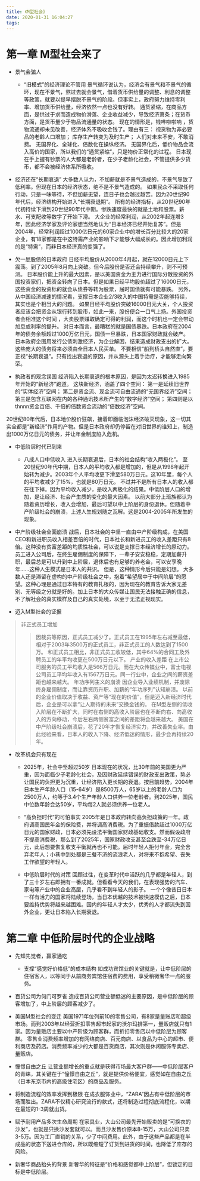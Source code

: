 ```yaml
---
title: 《M型社会》
date: 2020-01-31 16:04:27
tags:
---
```

# 第一章 M型社会来了
* 景气会骗人
	* “旧模式”的经济理论不管用
景气循环说认为，经济会有景气和不景气的循环，现在不景气，熬过去就会景气，借着货币供给量的调整、利息的调整等政策，就要以提早摆脱不景气的阶段。但事实上，政府努力维持零利率、增加货币供给量，经济依然一点也没有好转。
通货紧缩，在商品方面，是供过于求而造成物价滑落、企业收益减少，导致经济萧条；在货币方面，是货币量少于物品流通量的状态。
现在的情形是，钱哗啦啦响 ，货物流通却未见改善，经济体系不吸收金钱了。理由有三：
	视货物为非必要品的老齡人口增加；
	库存生产转变为及时生产；
	人们对未来不安，不敢消费。
无国界化、全球化、倍数化在操纵经济。
无国界化后，低价物品会流入高价的国家，所以我们的“通货紧缩”，只是物价正常化的过程。
日本现在手上握有钞票的人大都是老龄者，在少子老龄化社会，不管提供多少货币，都不会被经济体系所吸收。

* 经济还在“长期衰退”
大多数人认为，不加薪就是不景气造成的，不景气导致了低利率。但现在日本的经济状态，绝不是不景气造成的。
如果民众不采取任何行动，只是一味等待，不但加薪无望，连日子也会越过越苦。因为20世纪90年代后，经济结构开始进入“长期衰退期”。
所有的经济指标，从20世纪90年代初持续下滑到20世纪90年代中期。惨跌速度最快的就是土地和股票。薪水、可支配收等数字了开始下滑。
大企业的经常利润，从2002年起连增3年，因此经济学家及评论家想当然地认为“日本经济已经开始复苏”。但是2004年，经常利润超过1000亿日元的60家企业中的增长百分比较大的20家企业，有18家都是在中这特需产业的影响下才能够大幅成长的。因此增加利润的是“特需”，而非日本经济真的变强了。

* 欠一屁股债的日本政府
日经平均股价从2000年4月起，就在12000日元上下震荡。到了2005年8月向上突破。但今后股份是否还会持续攀升，则不可预测。
日本股价能上升的最大因素，是以美国资金为主力进行国际分散投资的外国投资家们，把资金转向了日本。但是如果日经平均股价超过了16000日元，这些资金的投资标的就会从债券等转为股票，届时国债就有可能暴跌。
另外，从中国经济减速的情况看，支撑日本企业2/3收入的中国特需是否能够持续，其实也是个相当大的问题。
如果日经平均股价突破16000日元大关，个人投资者应该会把资金从银行转到股市，如此一来，股份便会一口气上扬。外国投资者会相准这个时间 ，大卖股票赚取确定可得的利润，而这个时机也一定会带动加息或利率的提升。
对日本而言，最糟糕的就是国债暴跌。日本政府在2004年的债务余额超过1000万亿日元，国债一旦暴跌，日本国家财政就会破产。
日本政府企图用发行公债刺激经济，为企业解困，结果造成财政支出的扩大。这些庞大的债务将来必须由全日本人民买单。
不要相信“船到桥头自然直”，要正视“长期衰退”。只有找出衰退的原因，并从源头上着手治疗，才能够走向繁荣。

* 执政者的观念误国
经济陷入长期衰退的根本原因，是因为太迟转换进入1985年开始的“新经济”跑道。
这块新经济，涵盖了四个空间：
	第一是延续旧世界的“实体经济”空间；
	第二是资金流、现金流可自由流通的“无国界经济”空间；
	第三是包含互联网在内的各种通讯技术所产生的“数字经济”空间；
	第四则是以thnnn资金百倍、千倍的倍数资金流动的“倍数经济”空间。

20世纪80年代后，日本地价股价狂飙，接着即面临泡沫经济破灭现象，这一切其实全都是“新经济”作用的产物。但是日本政府却仍停留在对旧世界的谁知上，制造出1000万亿日元的债务，并让年金制度陷入危机。


* 中低阶层时代已到来
	* 八成人口中低收入
进入长期衰退后，日本的社会结构“收入两极化”。
至20世纪90年代中期，日本人的平均收入都是增加的，但是从1998年起开始转为减少。2003年个人平均收更下滑至580万日元。这10年里，每个人的平均收减少了15%，也就是80万日元。
不过并不是所有日本人的收入都在往下掉。因为平均收入减少，是收入两极化的结果。中低阶层人口的增加，是让经济、社会产生质的变化的最大因素。
以前大部分上班族都认为随着资历增长，收入会增加，最后可望以中上阶层的身份退休。但随着中产阶级社会的崩溃，上述人生规划随之瓦解。这是2004-2005年所发生的现象。

* 中产阶级社会全面崩溃
战后，日本社会的中坚一直由中产阶级构成，在美国CEO和新进职员收入相差百倍的时代，日本社长和新进员工的收入差距只有8倍。这种没有贫富差距的均质性社会，可以说是支撑日本经济增长的原动力。
员工进入公司后，在终生雇佣制度的保障下，一辈子安安稳稳，定期加薪升职，最后总是可以升到中上阶层，退休后也有足够的养老金，可以安享晚年......这种人生模式是日本人的共识。
但是，这种情形今后只能是幻想。
大多数人还是滞留在虚构的中产阶级社会之中，抱着“希望居中于中间阶层”的愿望。这种心理是通过日本特有的教育扎根的，因为现在的教育告诉大家无差别、无等级之分就是好的。加上日本的大众传媒让国民无法接触正确的信息，不了解社会的真实模样及自己的真实处境，以至于无法正视现实。

* 迈入M型社会的证据
> 非正式员工增加
>> 因裁员等原因，正式员工减少了。正式员工在1995年左右减至最低，相对于2003年3500万的正式员工，非正式员工的人数达到了1500万。
>> 和正式员工相比，非正式员工收较低，其中64%的合同工及外聘员工的年平均收更在500万日元以下。
> 产业的收入差距
>> 在上市公司服务的员工平均收入是566万日元。而在大众传媒业中，富士电视公司员工平均年收入有1567万日元。同一行业中，企业之间的薪资差距也越来越大。
> 年功序列主义的崩溃
>> 因企业导入业绩机制，并废除终身雇佣制度，而让靠资历升职、加薪的“年功序列”认知崩溃。
以前的企业价值取决于收益、资产等“现在的价值”，但是迈入新经济时代后，企业是可以拿“让人期待的未来”交换金钱的。
在M型左侧的低收入阶层在不断扩大，同时在右侧的高收入阶层也在不断向右、向高收入的方向移动，今后左右两侧贫富之间的差距将会越来越大。
美国在中产阶级社会崩溃后，花了20年才恢复经济实力，并改善失业率。由此经验来看，日本人的收入下降、经济低迷的情形，最少会再持续20年。

* 改革机会只有现在
    * 2025年，社会中坚超过50岁
日本现在的状况，比30年前的美国更为严重，因为面临少子老龄化社会，及因财政延续错误的财政支出政策，势必让国民的负担更为沉重，让经济陷入更长期的衰退。按目前趋势，2004年日本生产年龄人口（15-64岁）是8500万人，65岁以上的老龄人口为2500万人，约等于3.4个生产年龄人口供养一位老龄者。到2025年，国民中位数年龄会达50岁，平均每2人就必须供养一位老人。

	* “高负担时代”的可怕事实
2005年是日本政府转向高负担政策的一年。政府调高国民年金的保险费，并将调高消费税。为了重振借款超过1000万亿日元的国家财政，日本必须先设法平衡国家财政基础收支。然而假设政府不提高消费税，那么到了2025年，国家财政收支甚至会跌至-34万亿日元，此后想要恢复收支平衡就再也不可能。届时年轻人拒付年金，完全舍弃老年人；小巷中到处都是三餐不济的流浪老人，对将来不抱希望、丧失工作欲望的年轻人。

	* 中低阶层时代的对策
回顾过往，在变革时代中活跃的几乎都是年轻人，到了三十岁左右即拥有一番成就。但看看今天的我们，在表现强势的汽车、家电等产业中的企业高层，几乎看不到年轻人的影子。
一个个像昔日日本一样有活力的国家将陆续登场，当日本优越的技术被快速模仿之后，日本要维持优势将越来越困难。国内的年轻人才太少，优秀的人才都流失到国外企业，更让日本陷入长期衰退。



# 第二章 中低阶层时代的企业战略
* 先知先觉者，赢家通吃
	* 支撑“感觉好价格低”的成本结构
如成功宾馆业的关键就是，让中低阶层的住宿客人，以等同于从前商务宾馆住宿费的费用，享受稍微奢华一点的服务。

* 百货公司为何门可罗雀
造成百货公司营业额低迷的主要原因，是中低阶层的顾客增加了，中上阶层的顾客减少了。

* 美国M型社会的变迁
美国1971年位列前10的零售公司，有8家是量账店和超级市场。而到2003年以经营折扣零售超市起家的沃尔玛排第一，量贩店就只有1家。因为量贩店主要以中产阶级为顾客群，而折扣零售店以中低阶层为顾客群。
零售业消费频率增加的有网络商店、百元商店、以食品为中心的超市、便利商店及药店。消费频率减少的大都是百货商店，其次则是休闲服饰专卖店、量贩店。

* 憧憬自由之丘
让营业额增长的重点就是获得市场最大客户群——中低阶层客户的青睐，其关键在于“憧憬自由之丘”，就是提供价格便宜，感觉如在自由之丘（日本东京市内的高级住宅区）的商品及服务。

* 将制造流程的效率发挥到极限
在成衣服饰业中，“ZARA”因占有中低阶层的市场而胜出。ZARA不仅精心研究流行的款式，还将制造过程彻底流程化，以期在最短的1-3周就出货。

* 赋予耐用产品多次生命周期
在家具业，大山公司最先开始贩卖的是“可换衣的沙发”，也就是只换沙发套就可以。而且沙发售价原本8-15万，大山公司只卖3-5万。因为工厂直销的关系，少了中间费用。此外，由于这些产品都是在半成品的状态下送进仓库的，所以既缩短了订货到进货的时间，也降低了库存的风险。

* 新奢华商品抬头的背景
新奢华的特征是“价格和感觉都中上阶层”，但锁定的目标是中低阶层。
